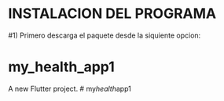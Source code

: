 # INSTALACION DEL PROGRAMA
#1) Primero descarga el paquete desde la siquiente opcion:



# my_health_app1

A new Flutter project.
#   m y _ h e a l t h _ a p p 1 
 
 
